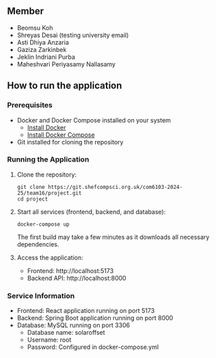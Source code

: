 ## Member

- Beomsu Koh
- Shreyas Desai (testing university email)
- Asti Dhiya Anzaria
- Gaziza Zarkinbek
- Jeklin Indriani Purba
- Maheshvari Periyasamy Nallasamy

## How to run the application

### Prerequisites

- Docker and Docker Compose installed on your system
  - [Install Docker](https://docs.docker.com/get-docker/)
  - [Install Docker Compose](https://docs.docker.com/compose/install/)
- Git installed for cloning the repository

### Running the Application

1. Clone the repository:

   ```
   git clone https://git.shefcompsci.org.uk/com6103-2024-25/team16/project.git
   cd project
   ```

2. Start all services (frontend, backend, and database):

   ```
   docker-compose up
   ```

   The first build may take a few minutes as it downloads all necessary dependencies.

3. Access the application:
   - Frontend: http://localhost:5173
   - Backend API: http://localhost:8000

### Service Information

- Frontend: React application running on port 5173
- Backend: Spring Boot application running on port 8000
- Database: MySQL running on port 3306
  - Database name: solaroffset
  - Username: root
  - Password: Configured in docker-compose.yml
